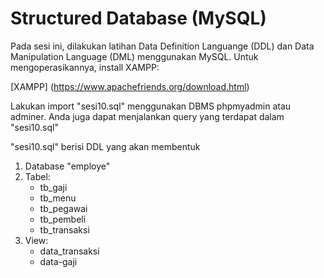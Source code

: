 # Structured Database (MySQL)

Pada sesi ini, dilakukan latihan Data Definition Languange (DDL) dan Data Manipulation Language (DML) menggunakan MySQL. Untuk mengoperasikannya, install XAMPP:

[XAMPP] (https://www.apachefriends.org/download.html)

Lakukan import "sesi10.sql" menggunakan DBMS phpmyadmin atau adminer. Anda juga dapat menjalankan query yang terdapat dalam "sesi10.sql"

"sesi10.sql" berisi DDL yang akan membentuk

1. Database "employe"
2. Tabel:
   - tb_gaji
   - tb_menu
   - tb_pegawai
   - tb_pembeli
   - tb_transaksi
3. View:
   - data_transaksi
   - data-gaji
